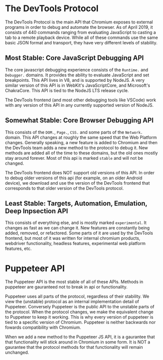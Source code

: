 # The DevTools Protocol

The DevTools Protocol is the main API that Chromium exposes to external programs in order to debug and automate the browser.
As of April 2019, it consists of 440 commands ranging from evaluating JavaScript to casting a tab to a remote playback device.
While all of these commands use the same basic JSON format and transport, they have very different levels of stability.

## Most Stable: Core JavaScript Debugging API
The core javascript debugging experience consists of the `Runtime.` and `Debugger.` domains. It provides the ability
to evaluate JavaScript and set breakpoints. This API lives in V8, and is supported by NodeJS. A very similar version of
this API is in WebKit's JavaScriptCore, and Microsoft's ChakraCore. This API is tied to the NodeJS LTS release cycle.

The DevTools frontend (and most other debugging tools like VSCode) work with any version of this API
in any currently supported version of NodeJS.

## Somewhat Stable: Core Browser Debugging API
This consists of the `DOM.`, `Page.`, `CSS.` and some parts of the `Network.` domain. This API changes at roughly
the same speed that the Web Platform changes. Generally speaking, a new feature is added to Chromium and then
the DevTools team adds a new method to the protocol to debug it. New methods are added all of the time to
these domains, but the old ones mostly stay around forever. Most of this api is marked `stable` and
will not be changed.

The DevTools frontend does NOT support old versions of this API. In order to debug older versions of
this api (for example, on an older Android device), we download and use the version of the
DevTools frontend that corresponds to that older version of the DevTools protocol.

## Least Stable: Targets, Automation, Emulation, Deep Inpsection API
This consists of everything else, and is mostly marked `experimental`. It changes as fast as we
can change it. New features are constantly being added, removed, or refactored. Some parts
of it are used by the DevTools frontend, but most of it was written for internal chromium
products, webdriver functionality, headless features, experimental web platform features,
etc.


# Puppeteer API
The Puppeteer API is the most stable of all of these APIs. Methods in puppeteer
are gauranteed not to break in api or functionality.

Puppeteer uses all parts of the protocol, regardless of their stability. We view
the (unstable) protocol as an internal implementation detail of Puppeteer. Conversely
Puppeteer is the public API to the unstable parts of the protocol. When the protocol
changes, we make the equivalent change to Puppeteer to keep it working. This
is why every version of puppeteer is tied to a specific version of Chromium.
Puppeteer is neither backwards nor fowards compatibility with Chromium.

When we add a new method to the Puppeteer JS API, it is a gaurantee that
that functionality will stick around in Chromium in some form. It is NOT
a gaurantee that the protocol methods for that functionality will remain unchanged.
